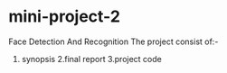 # mini-project-2
Face Detection And Recognition
The project consist of:-
1. synopsis
2.final report
3.project code 
